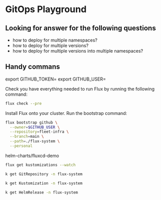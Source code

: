 # GitOps Playground

## Looking for answer for the following questions

- how to deploy for multiple namespaces?
- how to deploy for multiple versions?
- how to deploy for multiple versions into multiple namespaces?

## Handy commans

export GITHUB_TOKEN=<your-token>
export GITHUB_USER=<your-username>

Check you have everything needed to run Flux by running the following command:

```bash
flux check --pre
```

Install Flux onto your cluster. Run the bootstrap command:

```bash
flux bootstrap github \
  --owner=$GITHUB_USER \
  --repository=fleet-infra \
  --branch=main \
  --path=./flux-system \
  --personal
```

helm-charts/fluxcd-demo


```bash
flux get kustomizations --watch

k get GitRepository -n flux-system

k get Kustomization -n flux-system

k get HelmRelease -n flux-system
```

